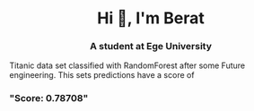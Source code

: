 <h1 align="center">Hi 👋, I'm Berat</h1>
<h3 align="center">A student at Ege University</h3>


Titanic data set classified with RandomForest after some Future engineering.
This sets predictions have a score of


<h3 align="left">"Score: 0.78708"</h3>
<p align="left">
</p>
